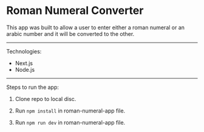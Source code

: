 # Roman Numeral Converter

This app was built to allow a user to enter either a roman numeral or an arabic number and it will be converted to the other.

*****

Technologies:
* Next.js
* Node.js

*****

Steps to run the app:

1. Clone repo to local disc.

2. Run `npm install` in roman-numeral-app file.

3. Run `npm run dev` in roman-numeral-app file.




